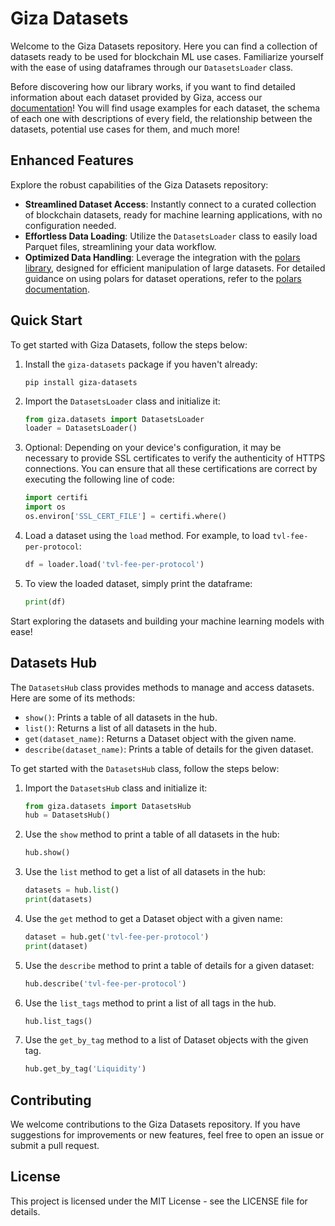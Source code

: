 # Giza Datasets

Welcome to the Giza Datasets repository. Here you can find a collection of datasets ready to be used for blockchain ML use cases. Familiarize yourself with the ease of using dataframes through our `DatasetsLoader` class.

Before discovering how our library works, if you want to find detailed information about each dataset provided by Giza, access our [documentation](https://datasets.gizatech.xyz/welcome/giza-datasets)! You will find usage examples for each dataset, the schema of each one with descriptions of every field, the relationship between the datasets, potential use cases for them, and much more!

## Enhanced Features

Explore the robust capabilities of the Giza Datasets repository:

- **Streamlined Dataset Access**: Instantly connect to a curated collection of blockchain datasets, ready for machine learning applications, with no configuration needed.
- **Effortless Data Loading**: Utilize the `DatasetsLoader` class to easily load Parquet files, streamlining your data workflow.
- **Optimized Data Handling**: Leverage the integration with the [polars library](https://www.pola.rs/), designed for efficient manipulation of large datasets. For detailed guidance on using polars for dataset operations, refer to the [polars documentation](https://docs.pola.rs/py-polars/).

## Quick Start

To get started with Giza Datasets, follow the steps below:

1. Install the `giza-datasets` package if you haven't already:
   ```
   pip install giza-datasets
   ```
2. Import the `DatasetsLoader` class and initialize it:
   ```python
   from giza.datasets import DatasetsLoader
   loader = DatasetsLoader()
   ```
3. Optional: Depending on your device's configuration, it may be necessary to provide SSL certificates to verify the authenticity of HTTPS connections. You can ensure that all these certifications are correct by executing the following line of code:
   ```python
   import certifi
   import os
   os.environ['SSL_CERT_FILE'] = certifi.where()
   ```

4. Load a dataset using the `load` method. For example, to load `tvl-fee-per-protocol`:
   ```python
   df = loader.load('tvl-fee-per-protocol')
   ```
5. To view the loaded dataset, simply print the dataframe:
   ```python
   print(df)
   ```

Start exploring the datasets and building your machine learning models with ease!

## Datasets Hub

The `DatasetsHub` class provides methods to manage and access datasets. Here are some of its methods:

- `show()`: Prints a table of all datasets in the hub.
- `list()`: Returns a list of all datasets in the hub.
- `get(dataset_name)`: Returns a Dataset object with the given name.
- `describe(dataset_name)`: Prints a table of details for the given dataset.

To get started with the `DatasetsHub` class, follow the steps below:

1. Import the `DatasetsHub` class and initialize it:
   ```python
   from giza.datasets import DatasetsHub
   hub = DatasetsHub()
   ```
2. Use the `show` method to print a table of all datasets in the hub:
   ```python
   hub.show()
   ```
3. Use the `list` method to get a list of all datasets in the hub:
   ```python
   datasets = hub.list()
   print(datasets)
   ```
4. Use the `get` method to get a Dataset object with a given name:
   ```python
   dataset = hub.get('tvl-fee-per-protocol')
   print(dataset)
   ```
5. Use the `describe` method to print a table of details for a given dataset:
   ```python
   hub.describe('tvl-fee-per-protocol')
   ```
6. Use the `list_tags` method to print a list of all tags in the hub.
   ```python
   hub.list_tags()
   ```
7. Use the `get_by_tag` method to a list of Dataset objects with the given tag.
   ```python
   hub.get_by_tag('Liquidity')
   ```


## Contributing

We welcome contributions to the Giza Datasets repository. If you have suggestions for improvements or new features, feel free to open an issue or submit a pull request.

## License

This project is licensed under the MIT License - see the LICENSE file for details.
